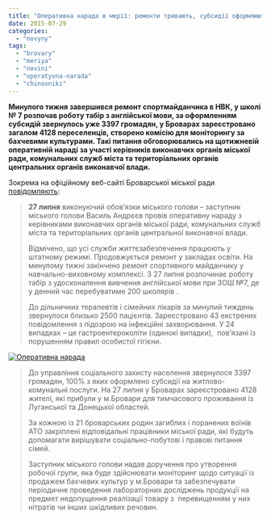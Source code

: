 ```yaml
---
title: "Оперативна нарада в мерії: ремонти тривають, субсидії оформлюють, кавуни під контролем"
date: 2015-07-29
categories: 
  - "novyny"
tags: 
  - "brovary"
  - "meriya"
  - "novini"
  - "operatyvna-narada"
  - "chinovniki"
---
```


**Минулого тижня завершився ремонт спортмайданчика в НВК, у школі № 7 розпочав роботу табір з англійської мови, за оформленням субсидій звернулось уже 3397 громадян, у Броварах зареєстровано загалом 4128 переселенців, створено комісію для моніторингу за бахчевими культурами. Такі питання обговорювались на щотижневій оперативній нараді за участі керівників виконавчих органів міської ради, комунальних служб міста та територіальних органів центральних органів виконавчої влади.**

Зокрема на офіційному веб-сайті Броварської міської ради [повідомляють](http://brovary-rada.gov.ua/operativna-narada-5):

> **27 липня** виконуючий обов’язки міського голови – заступник міського голови Василь Андрєєв провів оперативну нараду з керівниками виконавчих органів міської ради, комунальних служб міста та територіальних органів центральної виконавчої влади.
> 
> Відмічено, що усі служби життєзабезпечення працюють у штатному режимі. Продовжується ремонт у закладах освіти. На минулому тижні закінчено ремонт спортивного майданчику у навчально-виховному комплексі. З 27 липня розпочинає роботу табір з удосконалення вивчення англійської мови при ЗОШ №7, де у денний час перебуватиме 200 школярів .
> 
> До дільничних терапевтів і сімейних лікарів за минулий тиждень звернулося близько 2500 пацієнтів. Зареєстровано 43 екстрених повідомлення з підозрою на інфекційні захворювання. У 24 випадках – це гастроентероколіти (одинокі випадки),  пов’язані із порушенням правил особистої гігієни.

[![Оперативна нарада](https://mpz.brovary.org/wp-content/uploads/2015/07/Operatyvna-narada.jpg)](https://mpz.brovary.org/wp-content/uploads/2015/07/Operatyvna-narada.jpg)

> До управління соціального захисту населення звернулося 3397 громадян, 100% з яких оформлено субсидії на житлово-комунальні послуги. На 27 липня у Броварах зареєстровано 4128 жителі, які прибули у м.Бровари для тимчасового проживання із Луганської та Донецької областей.
> 
> За кожною із 21 броварських родин загиблих і поранених воїнів АТО закріплені відповідальні працівники міської ради, які будуть допомагати вирішувати соціально-побутові і правові питання сімей.
> 
> Заступник міського голови надав доручення про утворення робочої групи, яка буде здійснювати моніторинг щодо ситуації із продажем бахчевих культур у м.Бровари та забезпечувати періодичне проведення лабораторних досліджень продукції на предмет недопущення реалізації товару з  перевищенням у них нітратів чи інших шкідливих речовин.
